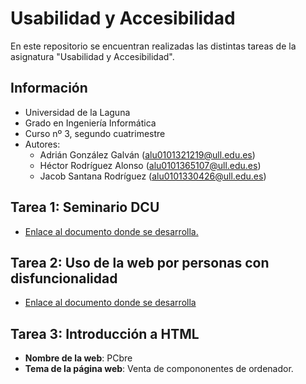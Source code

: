 # Usabilidad y Accesibilidad
En este repositorio se encuentran realizadas las distintas tareas de la asignatura "Usabilidad y Accesibilidad".

## Información
- Universidad de la Laguna
- Grado en Ingeniería Informática 
- Curso nº 3, segundo cuatrimestre
- Autores:
  - Adrián González Galván (alu0101321219@ull.edu.es)
  - Héctor Rodríguez Alonso (alu0101365107@ull.edu.es)
  - Jacob Santana Rodríguez (alu0101330426@ull.edu.es)

## Tarea 1: Seminario DCU
- [Enlace al documento donde se desarrolla.](https://docs.google.com/document/d/1IiCimpnO43lct76sAcYCpZ_qZgNoAimc4LIq8LAmAaQ/edit?usp=sharing)

## Tarea 2: Uso de la web por personas con disfuncionalidad
- [Enlace al documento donde se desarrolla](https://docs.google.com/document/d/158SJMxz8p9Y1sl8qNpgEX-Y1p3m1n43fpl4p1o25iYY/edit?usp=sharing)

## Tarea 3: Introducción a HTML
- **Nombre de la web**: PCbre
- **Tema de la página web**: Venta de compononentes de ordenador.
